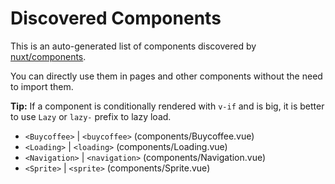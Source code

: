 # Discovered Components

This is an auto-generated list of components discovered by [nuxt/components](https://github.com/nuxt/components).

You can directly use them in pages and other components without the need to import them.

**Tip:** If a component is conditionally rendered with `v-if` and is big, it is better to use `Lazy` or `lazy-` prefix to lazy load.

- `<Buycoffee>` | `<buycoffee>` (components/Buycoffee.vue)
- `<Loading>` | `<loading>` (components/Loading.vue)
- `<Navigation>` | `<navigation>` (components/Navigation.vue)
- `<Sprite>` | `<sprite>` (components/Sprite.vue)
